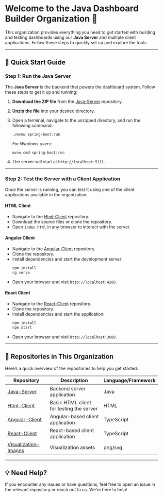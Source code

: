 # Welcome to the Java Dashboard Builder Organization 👋

This organization provides everything you need to get started with building and testing dashboards using our **Java Server** and multiple client applications. Follow these steps to quickly set up and explore the tools.

---

## 🚀 Quick Start Guide

### Step 1: Run the Java Server

The **Java Server** is the backend that powers the dashboard system. Follow these steps to get it up and running:

1. **Download the ZIP file** from the [Java-Server](https://github.com/RevealBI-JavaBuilder/Java-Server) repository.
2. **Unzip the file** into your desired directory.
3. Open a terminal, navigate to the unzipped directory, and run the following command:
   ```bash
   ./mvnw spring-boot:run
   ```
   *For Windows users:*  
   ```bash
   mvnw.cmd spring-boot:run
   ```

4. The server will start at `http://localhost:5111`.

---

### Step 2: Test the Server with a Client Application

Once the server is running, you can test it using one of the client applications available in the organization.

#### **HTML Client**
- Navigate to the [Html-Client](https://github.com/RevealBI-JavaBuilder/Html-Client) repository.
- Download the source files or clone the repository.
- Open `index.html` in any browser to interact with the server.

#### **Angular Client**
- Navigate to the [Angular-Client](https://github.com/RevealBI-JavaBuilder/Angular-Client) repository.
- Clone the repository.
- Install dependencies and start the development server:
   ```bash
   npm install
   ng serve
   ```
- Open your browser and visit `http://localhost:4200`.

#### **React Client**
- Navigate to the [React-Client](https://github.com/RevealBI-JavaBuilder/React-Client) repository.
- Clone the repository.
- Install dependencies and start the application:
   ```bash
   npm install
   npm start
   ```
- Open your browser and visit `http://localhost:3000`.

---

## 📂 Repositories in This Organization

Here’s a quick overview of the repositories to help you get started:

| Repository | Description | Language/Framework |
|------------|-------------|---------------------|
| [Java-Server](https://github.com/RevealBI-JavaBuilder/Java-Server) | Backend server application | Java |
| [Html-Client](https://github.com/RevealBI-JavaBuilder/Html-Client) | Basic HTML client for testing the server | HTML |
| [Angular-Client](https://github.com/RevealBI-JavaBuilder/Angular-Client) | Angular-based client application | TypeScript |
| [React-Client](https://github.com/RevealBI-JavaBuilder/React-Client) | React-based client application | TypeScript |
| [Visualization-Images](https://github.com/RevealBI-JavaBuilder/Visualization-Images) | Visualization assets | png/svg |


---

## 💡 Need Help?

If you encounter any issues or have questions, feel free to open an issue in the relevant repository or reach out to us. We're here to help!
